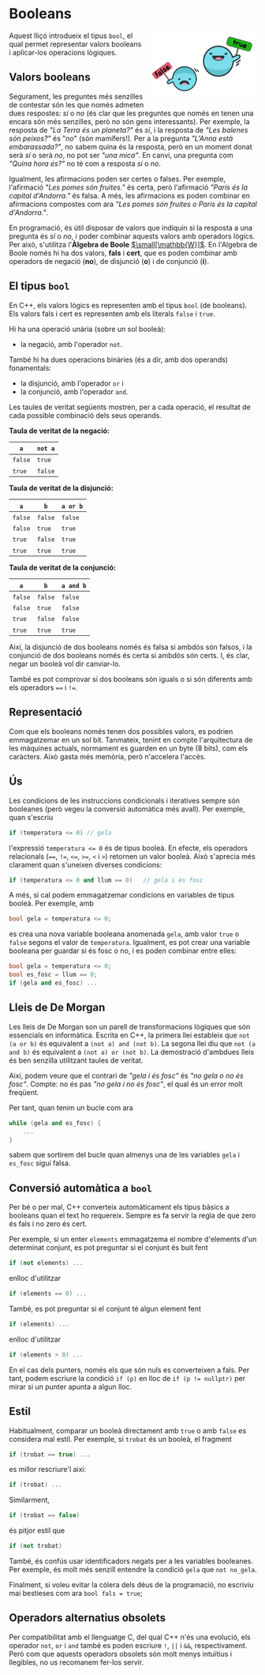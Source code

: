 # Booleans

<img src='././booleans.png' style='height: 9em; float: right; margin: 0 0 1em 1em;'/>

Aquest lliçó introdueix el tipus `bool`,
el qual permet representar valors booleans i aplicar-los operacions lògiques.

## Valors booleans

Segurament, les preguntes més senzilles de contestar són les que només
admeten dues respostes: _sí_ o _no_ (és clar que les preguntes que
només en tenen una encara són més senzilles, però no són gens
interessants). Per exemple, la resposta de _"La Terra és un planeta?"_
és _sí_, i la resposta de _"Les balenes són peixos?"_ és "_no_" (són
mamífers!). Per a la pregunta _"L'Anna està embarassada?"_, no sabem
quina és la resposta, però en un moment donat serà _sí_ o serà _no_, no
pot ser _"una mica"_. En canvi, una pregunta com _"Quina hora és?"_ no
té com a resposta _sí_ o _no_.

Igualment, les afirmacions poden ser certes o falses. Per exemple, l'afirmació
_"Les pomes són fruites."_ és certa, però l'afirmació _"París és la capital
d'Andorra."_ és falsa. A més, les afirmacions es poden combinar
en afirmacions compostes com ara _"Les pomes són fruites o París
és la capital d'Andorra."_.

En programació, és útil disposar de valors que indiquin
si la resposta a una pregunta és _sí_ o _no_,
i poder combinar aquests valors amb operadors lògics.
Per això, s'utilitza l'**Àlgebra de Boole**
[$\small[\mathbb{W}]$](https://ca.wikipedia.org/wiki/%C3%80lgebra_de_Boole).
En l'Algebra de Boole només hi ha dos valors, **fals** i **cert**,
que es poden combinar amb operadors de negació (**no**),
de disjunció (**o**) i de conjunció (**i**).

## El tipus `bool`

En C++, els valors lògics es representen amb el tipus `bool` (de booleans).
Els valors fals i cert es representen amb els literals `false` i `true`.

Hi ha una operació unària (sobre un sol booleà):

-   la negació, amb l'operador `not`.

També hi ha dues operacions binàries (és a dir, amb dos operands) fonamentals:

-   la disjunció, amb l'operador `or` i
-   la conjunció, amb l'operador `and`.

Les taules de veritat següents mostren, per a cada operació,
el resultat de cada possible combinació dels seus operands.

**Taula de veritat de la negació:**

| `a`     | `not a` |
| ------- | ------- |
| `false` | `true`  |
| `true`  | `false` |

**Taula de veritat de la disjunció:**

| `a`     | `b`     | `a or b` |
| ------- | ------- | -------- |
| `false` | `false` | `false`  |
| `false` | `true`  | `true`   |
| `true`  | `false` | `true`   |
| `true`  | `true`  | `true`   |

**Taula de veritat de la conjunció:**

| `a`     | `b`     | `a and b` |
| ------- | ------- | --------- |
| `false` | `false` | `false`   |
| `false` | `true`  | `false`   |
| `true`  | `false` | `false`   |
| `true`  | `true`  | `true`    |

Així, la disjunció de dos booleans només és falsa si ambdós són falsos,
i la conjunció de dos booleans només és certa si ambdós són certs.
I, és clar, negar un booleà vol dir canviar-lo.

També es pot comprovar si dos booleans són iguals
o si són diferents amb els operadors `==` i `!=`.

## Representació

Com que els booleans només tenen dos possibles valors,
es podrien emmagatzemar en un sol bit.
Tanmateix, tenint en compte l'arquitectura de les màquines actuals,
normament es guarden en un byte (8 bits), com els caràcters.
Això gasta més memòria, però n'accelera l'accés.

## Ús

Les condicions de les instruccions condicionals i iteratives
sempre són booleanes (però vegeu la conversió automàtica més avall).
Per exemple, quan s'escriu

```c++
if (temperatura <= 0) // gela

```

l'expressió `temperatura <= 0` és de tipus booleà.
En efecte, els operadors relacionals (`==`, `!=`, `<=`, `>=`, `<` i `>`)
retornen un valor booleà.
Això s'aprecia més clarament quan s'uneixen diverses condicions:

```c++
if (temperatura <= 0 and llum == 0)   // gela i és fosc
```

A més, si cal podem emmagatzemar condicions
en variables de tipus booleà.
Per exemple, amb

```c++
bool gela = temperatura <= 0;
```

es crea una nova variable booleana anomenada `gela`,
amb valor `true` o `false` segons el valor de `temperatura`.
Igualment, es pot crear una variable booleana
per guardar si és fosc o no,
i es poden combinar entre elles:

```c++
bool gela = temperatura <= 0;
bool es_fosc = llum == 0;
if (gela and es_fosc) ...
```

## Lleis de De Morgan

Les lleis de De Morgan son un parell de transformacions lògiques
que són essencials en informàtica.
Escrita en C++, la primera llei estableix que `not (a or b)`
és equivalent a `(not a) and (not b)`.
La segona llei diu que `not (a and b)` és
equivalent a `(not a) or (not b)`. La demostració d'ambdues lleis és
ben senzilla utilitzant taules de veritat.

Així, podem veure que el contrari de _"gela i és fosc"_
és _"no gela o no és fosc"_.
Compte: no és pas _"no gela i no és fosc"_,
el qual és un error molt freqüent.

Per tant, quan tenim un bucle com ara

```c++
while (gela and es_fosc) {
    ...
}
```

sabem que sortirem del bucle quan almenys una de les variables
`gela` i `es_fosc` sigui falsa.

## Conversió automàtica a `bool`

Per bé o per mal, C++ converteix automàticament els tipus bàsics
a booleans quan el text ho requereix. Sempre es fa servir
la regla de que zero és fals i no zero és cert.

Per exemple, si un enter `elements` emmagatzema el nombre d'elements d'un
determinat conjunt, es pot preguntar si el conjunt és buit fent

```c++
if (not elements) ...
```

enlloc d'utilitzar

```c++
if (elements == 0) ...
```

També, es pot preguntar si el conjunt té algun element fent

```c++
if (elements) ...
```

enlloc d'utilitzar

```c++
if (elements > 0) ...
```

En el cas dels punters, només els que són nuls es converteixen a fals.
Per tant, podem escriure la condició `if (p)` en lloc
de `if (p != nullptr)` per mirar si un punter apunta a algun lloc.

## Estil

Habitualment, comparar un booleà directament amb `true` o amb `false` es
considera mal estil. Per exemple, si `trobat` és un booleà, el fragment

```c++
if (trobat == true) ...
```

es millor rescriure'l aixi:

```c++
if (trobat) ...
```

Similarment,

```c++
if (trobat == false)
```

és pitjor estil que

```c++
if (not trobat)
```

També, és confús usar identificadors negats
per a les variables booleanes.
Per exemple, és molt més senzill entendre la condició `gela` que `not no_gela`.

Finalment, si voleu evitar la còlera dels déus de la programació,
no escriviu mai bestieses com ara `bool fals = true`;

## Operadors alternatius obsolets

Per compatibilitat amb el llenguatge C, del qual C++ n'és una evolució,
els operador `not`, `or` i `and`
també es poden escriure `!`, `||` i `&&`, respectivament.
Però com que aquests operadors obsolets són molt menys intuïtius i llegibles,
no us recomanem fer-los servir.

<Autors autors="jpetit roura"/>
